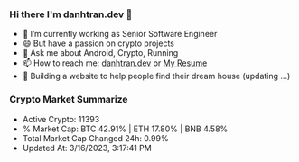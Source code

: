 ### Hi there I'm danhtran.dev 👋

- 🔭 I’m currently working as Senior Software Engineer
- 😄 But have a passion on crypto projects
- 💬 Ask me about Android, Crypto, Running 
- 📫 How to reach me: <a href="https://danhtran.dev" target="_blank">danhtran.dev</a> or <a href="Dan-Resume.pdf" target="_blank">My Resume</a>
- 🌱 Building a website to help people find their dream house (updating ...)

### Crypto Market Summarize
- Active Crypto: 11393
- % Market Cap: BTC 42.91% | ETH 17.80% | BNB 4.58%
- Total Market Cap Changed 24h: 0.99%
- Updated At: 3/16/2023, 3:17:41 PM
